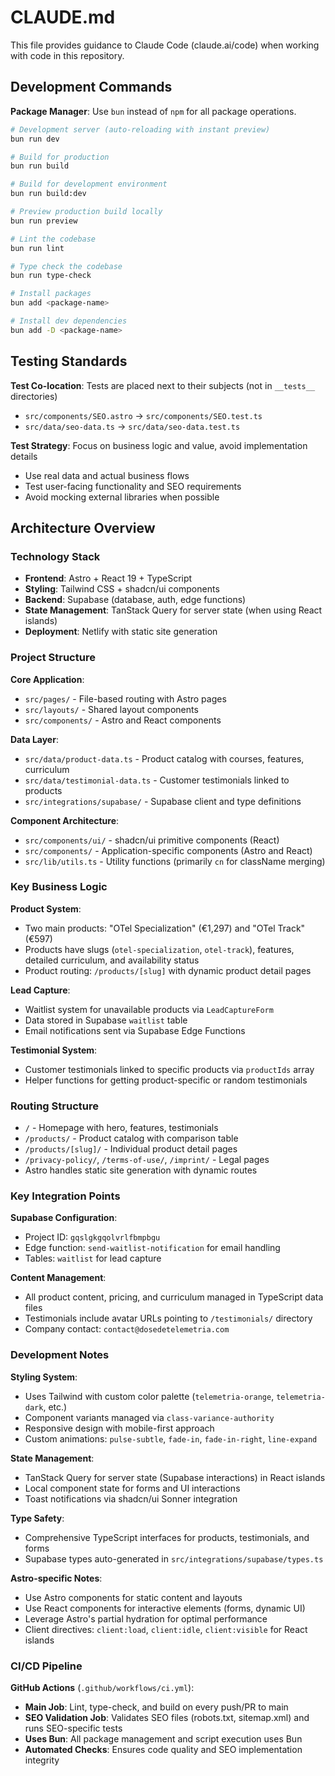 # CLAUDE.md

This file provides guidance to Claude Code (claude.ai/code) when working with code in this repository.

## Development Commands

**Package Manager**: Use `bun` instead of `npm` for all package operations.

```bash
# Development server (auto-reloading with instant preview)
bun run dev

# Build for production
bun run build

# Build for development environment
bun run build:dev

# Preview production build locally
bun run preview

# Lint the codebase
bun run lint

# Type check the codebase
bun run type-check

# Install packages
bun add <package-name>

# Install dev dependencies
bun add -D <package-name>
```

## Testing Standards

**Test Co-location**: Tests are placed next to their subjects (not in `__tests__` directories)
- `src/components/SEO.astro` → `src/components/SEO.test.ts`
- `src/data/seo-data.ts` → `src/data/seo-data.test.ts`

**Test Strategy**: Focus on business logic and value, avoid implementation details
- Use real data and actual business flows
- Test user-facing functionality and SEO requirements
- Avoid mocking external libraries when possible

## Architecture Overview

### Technology Stack
- **Frontend**: Astro + React 19 + TypeScript
- **Styling**: Tailwind CSS + shadcn/ui components
- **Backend**: Supabase (database, auth, edge functions)
- **State Management**: TanStack Query for server state (when using React islands)
- **Deployment**: Netlify with static site generation

### Project Structure

**Core Application**:
- `src/pages/` - File-based routing with Astro pages
- `src/layouts/` - Shared layout components
- `src/components/` - Astro and React components

**Data Layer**:
- `src/data/product-data.ts` - Product catalog with courses, features, curriculum
- `src/data/testimonial-data.ts` - Customer testimonials linked to products
- `src/integrations/supabase/` - Supabase client and type definitions

**Component Architecture**:
- `src/components/ui/` - shadcn/ui primitive components (React)
- `src/components/` - Application-specific components (Astro and React)
- `src/lib/utils.ts` - Utility functions (primarily `cn` for className merging)

### Key Business Logic

**Product System**:
- Two main products: "OTel Specialization" (€1,297) and "OTel Track" (€597)
- Products have slugs (`otel-specialization`, `otel-track`), features, detailed curriculum, and availability status
- Product routing: `/products/[slug]` with dynamic product detail pages

**Lead Capture**:
- Waitlist system for unavailable products via `LeadCaptureForm`
- Data stored in Supabase `waitlist` table
- Email notifications sent via Supabase Edge Functions

**Testimonial System**:
- Customer testimonials linked to specific products via `productIds` array
- Helper functions for getting product-specific or random testimonials

### Routing Structure
- `/` - Homepage with hero, features, testimonials
- `/products/` - Product catalog with comparison table
- `/products/[slug]/` - Individual product detail pages
- `/privacy-policy/`, `/terms-of-use/`, `/imprint/` - Legal pages
- Astro handles static site generation with dynamic routes

### Key Integration Points

**Supabase Configuration**:
- Project ID: `gqslgkgqolvrlfbmpbgu`
- Edge function: `send-waitlist-notification` for email handling
- Tables: `waitlist` for lead capture

**Content Management**:
- All product content, pricing, and curriculum managed in TypeScript data files
- Testimonials include avatar URLs pointing to `/testimonials/` directory
- Company contact: `contact@dosedetelemetria.com`

### Development Notes

**Styling System**:
- Uses Tailwind with custom color palette (`telemetria-orange`, `telemetria-dark`, etc.)
- Component variants managed via `class-variance-authority`
- Responsive design with mobile-first approach
- Custom animations: `pulse-subtle`, `fade-in`, `fade-in-right`, `line-expand`

**State Management**:
- TanStack Query for server state (Supabase interactions) in React islands
- Local component state for forms and UI interactions
- Toast notifications via shadcn/ui Sonner integration

**Type Safety**:
- Comprehensive TypeScript interfaces for products, testimonials, and forms
- Supabase types auto-generated in `src/integrations/supabase/types.ts`

**Astro-specific Notes**:
- Use Astro components for static content and layouts
- Use React components for interactive elements (forms, dynamic UI)
- Leverage Astro's partial hydration for optimal performance
- Client directives: `client:load`, `client:idle`, `client:visible` for React islands

### CI/CD Pipeline

**GitHub Actions** (`.github/workflows/ci.yml`):
- **Main Job**: Lint, type-check, and build on every push/PR to main
- **SEO Validation Job**: Validates SEO files (robots.txt, sitemap.xml) and runs SEO-specific tests
- **Uses Bun**: All package management and script execution uses Bun
- **Automated Checks**: Ensures code quality and SEO implementation integrity